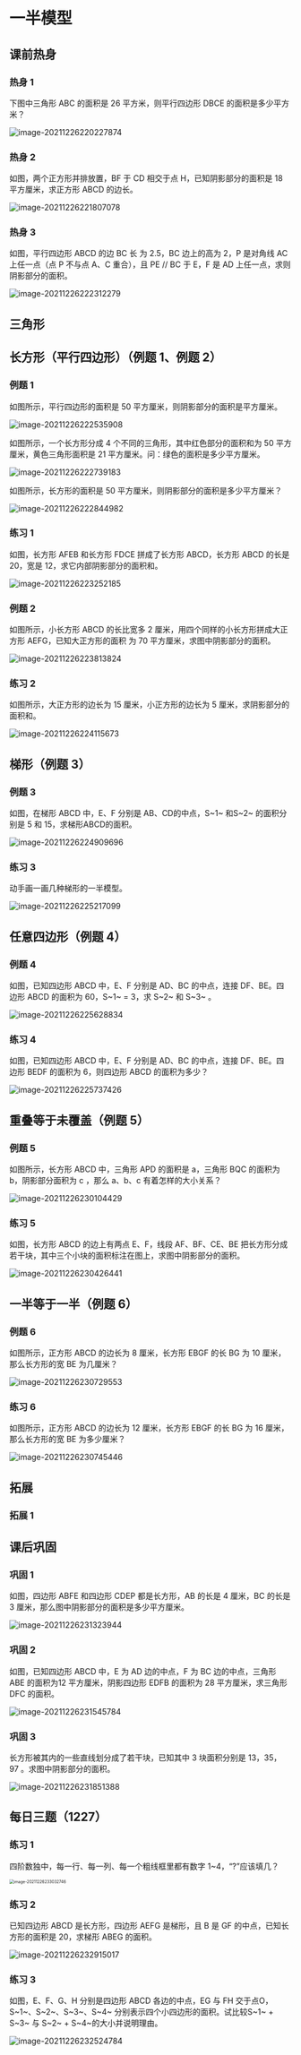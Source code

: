 # 一半模型

## 课前热身

### 热身 1

下图中三角形 ABC 的面积是 26 平方米，则平行四边形 DBCE 的面积是多少平方米？

![image-20211226220227874](https://images-1251118812.cos.ap-guangzhou.myqcloud.com/image-20211226220227874SYuFcPYRymhRL7bN6e.png)

### 热身 2

如图，两个正方形并排放置，BF 于 CD 相交于点 H，已知阴影部分的面积是 18 平方厘米，求正方形 ABCD 的边长。

![image-20211226221807078](https://images-1251118812.cos.ap-guangzhou.myqcloud.com/image-202112262218070780XHwelzNLAL7NsVPwz.png)



### 热身 3

如图，平行四边形 ABCD 的边 BC 长 为 2.5，BC 边上的高为 2，P 是对角线 AC 上任一点（点 P 不与点 A、C 重合），且 PE // BC 于 E，F 是 AD 上任一点，求则阴影部分的面积。

![image-20211226222312279](https://images-1251118812.cos.ap-guangzhou.myqcloud.com/image-20211226222312279gsqrbOc7y45VMiQeSv.png)

## 三角形



## 长方形（平行四边形）（例题 1、例题 2）

### 例题 1

如图所示，平行四边形的面积是 50 平方厘米，则阴影部分的面积是平方厘米。

![image-20211226222535908](https://images-1251118812.cos.ap-guangzhou.myqcloud.com/image-20211226222535908NV2r4iMqzulD9AEBhD.png)



如图所示，一个长方形分成 4 个不同的三角形，其中红色部分的面积和为 50 平方厘米，黄色三角形面积是 21 平方厘米。问：绿色的面积是多少平方厘米。

![image-20211226222739183](https://images-1251118812.cos.ap-guangzhou.myqcloud.com/image-202112262227391832J8XxV3J6aBHYPfyFx.png)



如图所示，长方形的面积是 50 平方厘米，则阴影部分的面积是多少平方厘米？

![image-20211226222844982](https://images-1251118812.cos.ap-guangzhou.myqcloud.com/image-20211226222844982eLib9pD0Rig6yGAErS.png)

### 练习 1

如图，长方形 AFEB 和长方形 FDCE 拼成了长方形 ABCD，长方形 ABCD 的长是 20，宽是 12，求它内部阴影部分的面积和。

![image-20211226223252185](https://images-1251118812.cos.ap-guangzhou.myqcloud.com/image-20211226223252185IrI0ywqTyYG0v78ZY1.png)



### 例题 2

如图所示，小长方形 ABCD 的长比宽多 2 厘米，用四个同样的小长方形拼成大正方形 AEFG，已知大正方形的面积 为 70 平方厘米，求图中阴影部分的面积。

![image-20211226223813824](https://images-1251118812.cos.ap-guangzhou.myqcloud.com/image-20211226223813824N8dfzyGt2EwWiZ5oxR.png)



### 练习 2

如图所示，大正方形的边长为 15 厘米，小正方形的边长为 5 厘米，求阴影部分的面积和。

![image-20211226224115673](https://images-1251118812.cos.ap-guangzhou.myqcloud.com/image-20211226224115673emMZouIums5RKcS7VK.png)

## 梯形（例题 3）

### 例题 3

如图，在梯形 ABCD 中，E、F 分别是 AB、CD的中点，S~1~ 和S~2~ 的面积分别是 5 和 15，求梯形ABCD的面积。

![image-20211226224909696](https://images-1251118812.cos.ap-guangzhou.myqcloud.com/image-20211226224909696Xo8AVtIU2eRPrM0uVx3kSTPO.png)

### 练习 3

动手画一画几种梯形的一半模型。

![image-20211226225217099](https://images-1251118812.cos.ap-guangzhou.myqcloud.com/image-20211226225217099hx2DXh8ptm4DhbdutN.png)



## 任意四边形（例题 4）

### 例题 4

如图，已知四边形 ABCD 中，E、F 分别是 AD、BC 的中点，连接 DF、BE。四边形 ABCD 的面积为 60，S~1~ = 3，求 S~2~ 和 S~3~ 。

![image-20211226225628834](https://images-1251118812.cos.ap-guangzhou.myqcloud.com/image-20211226225628834uaeSrtt12MqpelIYeP.png)

### 练习 4

如图，已知四边形 ABCD 中，E、F 分别是 AD、BC 的中点，连接 DF、BE。四边形 BEDF 的面积为 6，则四边形 ABCD 的面积为多少？

![image-20211226225737426](https://images-1251118812.cos.ap-guangzhou.myqcloud.com/image-20211226225737426O2HDM988Xn6ZDdcnvv.png)

## 重叠等于未覆盖（例题 5）

### 例题 5

如图所示，长方形 ABCD 中，三角形 APD 的面积是 a，三角形 BQC 的面积为 b，阴影部分面积为 c ，那么 a、b、c 有着怎样的大小关系？

![image-20211226230104429](https://vastxie.com/images/image-202112262301044298vN8uONmGLet.png)

### 练习 5

如图，长方形 ABCD 的边上有两点 E、F，线段 AF、BF、CE、BE 把长方形分成若干块，其中三个小块的面积标注在图上，求图中阴影部分的面积。

![image-20211226230426441](https://www.vastxie.com/images/image-20211226230426441DrzSob3cidTl.png)

## 一半等于一半（例题 6）

### 例题 6

如图所示，正方形 ABCD 的边长为 8 厘米，长方形 EBGF 的长 BG 为 10 厘米，那么长方形的宽 BE 为几厘米？

![image-20211226230729553](https://www.vastxie.com/images/image-20211226230729553szVVAcDCF9yx.png)

### 练习 6

如图所示，正方形 ABCD 的边长为 12 厘米，长方形 EBGF 的长 BG 为 16 厘米，那么长方形的宽 BE 为多少厘米？

![image-20211226230745446](https://www.vastxie.com/images/image-20211226230745446u9ZFmfrJcAQn.png)

## 拓展

### 拓展 1



## 课后巩固

### 巩固 1

如图，四边形 ABFE 和四边形 CDEP 都是长方形，AB 的长是 4 厘米，BC 的长是 3 厘米，那么图中阴影部分的面积是多少平方厘米。

![image-20211226231323944](https://images-1251118812.cos.ap-guangzhou.myqcloud.com/image-20211226231323944pHV0iwSzXW3CJQ76dj.png)

### 巩固 2

如图，已知四边形 ABCD 中，E 为 AD 边的中点，F 为 BC 边的中点，三角形 ABE 的面积为12 平方厘米，阴影四边形 EDFB 的面积为 28 平方厘米，求三角形 DFC 的面积。

![image-20211226231545784](https://images-1251118812.cos.ap-guangzhou.myqcloud.com/image-20211226231545784NAur5q0IxiM0l9VBRH.png)

### 巩固 3

长方形被其内的一些直线划分成了若干块，已知其中 3 块面积分别是 13，35， 97 。求图中阴影部分的面积。

![image-20211226231851388](https://images-1251118812.cos.ap-guangzhou.myqcloud.com/image-20211226231851388K2oMDd0QMRQ77BPPSTXjreqR.png)

## 每日三题（1227）

### 练习 1

四阶数独中，每一行、每一列、每一个粗线框里都有数字 1~4，“?”应该填几？

<img src="https://images-1251118812.cos.ap-guangzhou.myqcloud.com/image-20211226233032746PmMkI7FfYrw0ejsOpI.png" alt="image-20211226233032746" style="zoom:50%;" />

### 练习 2

已知四边形 ABCD 是长方形，四边形 AEFG 是梯形，且 B 是 GF 的中点，已知长方形的面积是 20，求梯形 ABEG 的面积。

![image-20211226232915017](https://images-1251118812.cos.ap-guangzhou.myqcloud.com/image-20211226232915017Z35pGv7D48kq.png)

### 练习 3

如图，E、F、G、H 分别是四边形 ABCD 各边的中点，EG 与 FH 交于点O，S~1~、S~2~、S~3~、S~4~ 分别表示四个小四边形的面积。试比较S~1~ + S~3~ 与 S~2~ + S~4~的大小并说明理由。

![image-20211226232524784](https://typora-1251118812.cos.ap-guangzhou.myqcloud.com/typora/image-20211226232524784Zae9PB.png)
